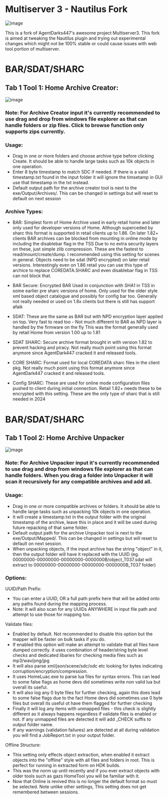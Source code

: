 # Multiserver 3 - Nautilus Fork

![image](https://github.com/DeViL303/MultiServer3-NuatilusFork/assets/24411577/0a378bb7-382a-4ff6-b328-a7fff8cb836c)

This is a fork of AgentDarks447's awesome project Multiserver3. This fork is aimed at tweaking the Nautilus plugin and trying out experimental changes which might not be 100% stable or could cause issues with web tool portion of multiserver.  




 
# BAR/SDAT/SHARC
## Tab 1 Tool 1: Home Archive Creator:

![image](https://github.com/DeViL303/MultiServer3-NuatilusFork/assets/24411577/297ac8dc-65c2-4056-a4b8-8de8fcc07085)

### Note: For Archive Creator input it's currently recommended to use drag and drop from windows file explorer as that can handle folders or zip files. Click to browse function only supports zips currently.

### Usage: 
- Drag in one or more folders and choose archive type before clicking Create. It should be able to handle large tasks such as 10k objects in one operation.
- Enter 8 byte timestamp to match SDC if needed. If there is a valid timestamp.txt found in the input folder it will ignore the timsetamp in GUI use that timestamp in the txt instead.
- Default output path for the archive creator tool is next to the exe/Output/Archives/. This can be changed in settings but will reset to default on next session

### Archive Types:
- BAR:
    Simplest form of Home Archive used in early retail home and later only used for developer versions of Home.
    Although superceded by sharc this format is supported in retail clients up to 1.86.
    On later 1.82+ clients BAR archives can be blocked from mounting in online mode by including the disablebar flag in the TSS
    Due to no extra security layers on these, just simple zlib compression. These are the fastest to read/mount/create/dump.
    I recommended using this setting for scenes in general. Objects need to be sdat (NPD encrypted) on later retail versions.
    Interestingly even on 1.86 retail you can use this type of archice to replace COREDATA.SHARC and even disablebar flag in TSS can not block that.
  
- BAR Secure:
   Encrypted BAR Used in conjunction with SHA1 in TSS in some earlier pre sharc versions of home.
   Only used for the older style xml based object catalogue and possibly for config bar too.
   Generally not really needed or used on 1.8x clients but there is still has support afaik

- SDAT:
   These are the same as BAR but with NPD encryption layer applied on top.
   Very fast to read too - Not much different to BAR as NPD layer is handled by the firmware on the fly
   This was the format generally used by retail Home from version 1.00 up to 1.81

- SDAT SHARC:
    Secure archive format brought in with version 1.82 to prevent hacking and piracy.
    Not really much point using this format anymore since AgentDark447 cracked it and released tools.

- CORE SHARC:
    Format used for local COREDATA sharc files in the client pkg.
    Not really much point using this format anymore since AgentDark447 cracked it and released tools.

- Config SHARC:
    These are used for online mode configuration files pushed to client during initial connection.
    Retail 1.82+ needs these to be encrypted with this setting.
    These are the only type of sharc that is still needed in 2024



# BAR/SDAT/SHARC
## Tab 1 Tool 2: Home Archive Unpacker

![image](https://github.com/DeViL303/MultiServer3-NuatilusFork/assets/24411577/0bc3877d-41cf-4fa9-be46-4386c3856344)


### Note: For Archive Unpacker input it's currently recommended to use drag and drop from windows file explorer as that can handle folders. When you drag a folder into Unpacker it will scan it recursively for any compatible archives and add all. 

### Usage: 
- Drag in one or more compatible archives or folders. It should be able to handle large tasks such as unpacking 10k objects in one operation.
- It will create a timestamp.txt in the output folder with the original timestamp of the archive, leave this in place and it will be used during future repacking of that same folder.
- Default output path for the archive Unpacker tool is next to the exe/Output/Mapped/. This can be changed in settings but will reset to default on next session.
- When unpacking objects, if the input archive has the string "object" in it, then the output folder will have it replaced with the UUID (eg. 00000000-00000000-00000000-0000000B/object_T037.sdat will extract to 00000000-00000000-00000000-0000000B_T037 folder)



### Options:

UUID/Path Prefix:
 - You can enter a UUID, OR a full path prefix here that will be added onto any paths found during the mapping process.
 - Note: It will also scan for any UUIDs ANYWHERE in input file path and attempt to use those for mapping too.  

Validate files:
  - Enabled by default. Not recommended to disable this option but the mapper will be faster on bulk tasks if you do.
  - If enabled this option will make an attempt to validate that all files have dumped correctly. it uses combination of header/string byte level checks and dedicated libaries for checking media files such as mp3/wav/png/jpg
  - It will also parse xml/json/scene/sdc/odc etc looking for bytes indicating corruption/encryption/compression.
  - It uses HomeLuac.exe to parse lua files for syntax errors. This can lead to some false flags as home devs did sometimes write non valid lua but overall its useful. 
  - It will also log any 0 byte files for further checking, again this does lead to some false flags due to the fact Home devs did sometimes use 0 byte files but overall its useful ot have them flagged for further checking
  - Finally it will log any items with unmapped files - this check is slightly different as it always happens regardless if validate files is enabled or not. If any unmapped files are detected it will add _CHECK suffis to output folder name.
  - If any warnings (validation failures) are detected at all during validation you will find a JobReport.txt in your output folder.

Offline Structure:
  - This setting only effects object extraction, when enabled it extract objects into the "offline" style with all files and folders in root. This is perfect for running in extracted form on HDK builds.
  - This was the norm up until recently and if you ever extract objects with older tools such as gazs HomeTool you will be familiar with it.
  - Now that Online is revived this is no longer the default format so must be selected. Note unlike other settings, This setting does not get remembered between sessions.

